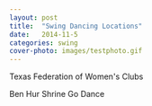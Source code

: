```yaml
---
layout: post
title:  "Swing Dancing Locations"
date:   2014-11-5
categories: swing
cover-photo: images/testphoto.gif
---
```


<!-- TODO: Create photo link with hovering text -->


<!-- TODO: CONTAINS THE LIST OF LOCATIONS HERE THAT CAN BE ACCESSED FROM HOMEPAGE -->

Texas Federation of Women's Clubs

Ben Hur Shrine
Go Dance
